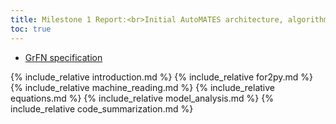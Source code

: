 ```yaml
---
title: Milestone 1 Report:<br>Initial AutoMATES architecture, algorithms, and approaches
toc: true
---
```


- [GrFN specification](https://ml4ai.github.io/automates/documentation/GrFN_specification/)

{% include_relative introduction.md %}
{% include_relative for2py.md %}
{% include_relative machine_reading.md %}
{% include_relative equations.md %}
{% include_relative model_analysis.md %}
{% include_relative code_summarization.md %}
